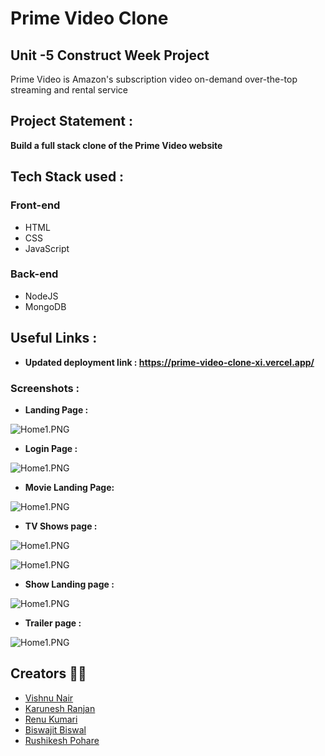 # Prime Video Clone 
## Unit -5 Construct Week Project
Prime Video is Amazon's subscription video on-demand over-the-top streaming and rental service

## Project Statement : 
**Build a full stack clone of the Prime Video website** 

## Tech Stack used : 
### Front-end
- HTML
- CSS
- JavaScript
### Back-end
- NodeJS
- MongoDB

## Useful Links :
- **Updated deployment link :  https://prime-video-clone-xi.vercel.app/**


### Screenshots :

- **Landing Page :** 

![Home1.PNG](https://i.ibb.co/dB14s0v/landing.png)

- **Login Page :** 
 
![Home1.PNG](https://i.ibb.co/QCN6NLY/login.png)

- **Movie Landing Page:**

![Home1.PNG](https://i.ibb.co/sWdD7x1/movie-Landing.png)

- **TV Shows page :**

![Home1.PNG](https://i.ibb.co/1Gm10s7/TVShows-Landing.png) 

![Home1.PNG](https://i.ibb.co/02NbMYv/tvShows2.png)

- **Show Landing page :**
 
![Home1.PNG](https://i.ibb.co/z5pYDTm/tv-Show-landing-page.png)
 
- **Trailer page :**
 
![Home1.PNG](https://i.ibb.co/8jYKpnD/trailer-Page.png)


## Creators 🤝🏻 ##

- [Vishnu Nair](linkedin.com/in/nair-vishnu-s-81a678193)
- [Karunesh Ranjan](linkedin.com/in/karunesh-ranjan-6515211a0)
- [Renu Kumari](linkedin.com/in/renu-kumari-9b8528210)
- [Biswajit Biswal](linkedin.com/in/biswajit-biswal-0ba098152)
- [Rushikesh Pohare](linkedin.com/in/rushikesh-pohare)


